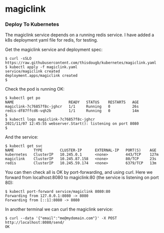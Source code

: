 # magiclink

### Deploy To Kubernetes
The magiclink service depends on a running redis service.
I have added a k8s deployment yaml file for redis, for testing.

Get the magiclink service and deployment spec:
```
$ curl -sSLO https://raw.githubusercontent.com/thisdougb/kubernetes/magiclink.yaml
$ kubectl apply -f magiclink.yaml    
service/magiclink created
deployment.apps/magiclink created
$
```
Check the pod is running OK:
```
$ kubectl get po
NAME                         READY   STATUS    RESTARTS   AGE
magiclink-7c76857f8c-jghcr   1/1     Running   0          26s
redis-df87ffcd6-vqh2b        1/1     Running   0          14m
$
$ kubectl logs magiclink-7c76857f8c-jghcr
2021/11/07 12:45:55 webserver.Start(): listening on port 8080
$
```
And the service:
```
$ kubectl get svc
NAME         TYPE        CLUSTER-IP      EXTERNAL-IP   PORT(S)    AGE
kubernetes   ClusterIP   10.245.0.1      <none>        443/TCP    127m
magiclink    ClusterIP   10.245.87.158   <none>        80/TCP     23s
redis        ClusterIP   10.245.59.174   <none>        6379/TCP   13m
```
You can then check all is OK by port-forwarding, and using curl.
Here we forward from localhost:8080 to magiclink:80 (the service is listening on port 80):
```
$ kubectl port-forward service/magiclink 8080:80
Forwarding from 127.0.0.1:8080 -> 8080
Forwarding from [::1]:8080 -> 8080
```
In another terminal we can curl the magiclink service:
```
$ curl --data '{"email":"me@mydomain.com"}' -X POST http://localhost:8080/send/
OK
```
